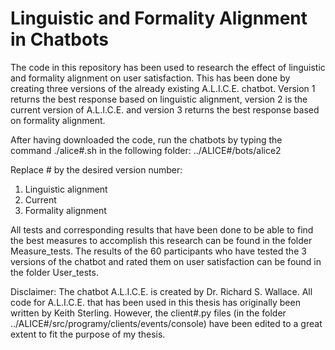 # Linguistic and Formality Alignment in Chatbots

The code in this repository has been used to research the effect of linguistic and formality alignment on user satisfaction. This has been done by creating three versions of the already existing A.L.I.C.E. chatbot. Version 1 returns the best response based on linguistic alignment, version 2 is the current version of A.L.I.C.E. and version 3 returns the best response based on formality alignment.

After having downloaded the code, run the chatbots by typing the command ./alice#.sh in the following folder:
../ALICE#/bots/alice2

Replace # by the desired version number:
1. Linguistic alignment
2. Current
3. Formality alignment

All tests and corresponding results that have been done to be able to find the best measures to accomplish this research can be found in the folder Measure_tests. The results of the 60 participants who have tested the 3 versions of the chatbot and rated them on user satisfaction can be found in the folder User_tests.

Disclaimer: The chatbot A.L.I.C.E. is created by Dr. Richard S. Wallace. All code for A.L.I.C.E. that has been used in this thesis has originally been written by Keith Sterling. However, the client#.py files (in the folder ../ALICE#/src/programy/clients/events/console) have been edited to a great extent to fit the purpose of my thesis.  
